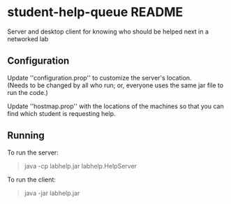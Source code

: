# student-help-queue README
Server and desktop client for knowing who should be helped next in a networked lab

## Configuration

Update ''configuration.prop'' to customize the server's location.  
(Needs to be changed by all who run; or, everyone uses
the same jar file to run the code.)

Update ''hostmap.prop'' with the locations of the machines so that you can find which student is requesting help.

## Running

To run the server:

> java -cp labhelp.jar labhelp.HelpServer

To run the client:

> java -jar labhelp.jar


